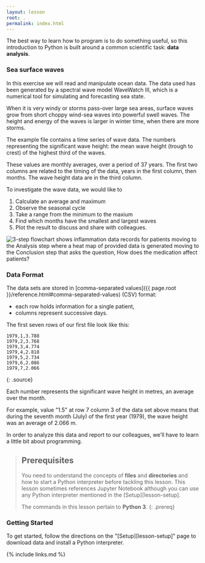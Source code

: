 ```yaml
---
layout: lesson
root: .
permalink: index.html
---
```


The best way to learn how to program is to do something useful,
so this introduction to Python is built around a common scientific task:
**data analysis**.

### Sea surface waves

In this exercise we will read and manipulate ocean data.
The data used has been generated by a spectral wave model WaveWatch III, which is a numerical tool for simulating and forecasting sea state.

When it is very windy or storms pass-over large sea areas, surface waves grow from short choppy wind-sea waves into powerful swell waves. 
The height and energy of the waves is larger in winter time, when there are more storms.
 
The example file contains a time series of wave data. The numbers representing the significant wave height: the mean wave height (trough to crest) of the highest third of the waves.

These values are monthly averages, over a period of 37 years. The first two columns are related to the timing of the data, years in the first column, then months. The wave height data are in the third column.

 To investigate the wave data, we would like to 

1. Calculate an average and maximum
2. Observe the seasonal cycle
3. Take a range from the minimum to the maxium
4. Find which months have the smallest and largest waves
5. Plot the result to discuss and share with colleagues.

![3-step flowchart shows inflammation data records for patients moving to the Analysis step
where a heat map of provided data is generated moving to the Conclusion step that asks the
question, How does the medication affect patients?](
fig/lesson-overview.svg "Lesson Overview")


### Data Format
The data sets are stored in
[comma-separated values]({{ page.root }}/reference.html#comma-separated-values) (CSV) format:

- each row holds information for a single patient,
- columns represent successive days.

The first seven rows of our first file look like this:
~~~
1979,1,3.788
1979,2,3.768
1979,3,4.774
1979,4,2.818
1979,5,2.734
1979,6,2.086
1979,7,2.066
~~~
{: .source}

Each number represents the significant wave height in metres, an average over the month.

For example, value "1.5" at row 7 column 3 of the data set above means that during the seventh month (July) of the first year (1979), the wave height was an average of 2.066 m.

In order to analyze this data and report to our colleagues, we'll have to learn a little bit
about programming.

> ## Prerequisites
>
> You need to understand the concepts of **files** and **directories** and how to start a Python
> interpreter before tackling this lesson. This lesson sometimes references Jupyter
> Notebook although you can use any Python interpreter mentioned in the [Setup][lesson-setup].
>
> The commands in this lesson pertain to **Python 3**.
{: .prereq}

### Getting Started
To get started, follow the directions on the "[Setup][lesson-setup]" page to download data
and install a Python interpreter.

{% include links.md %}
